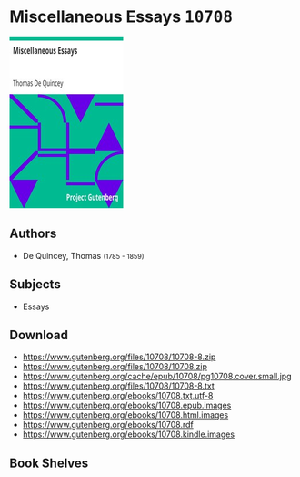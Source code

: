 # Miscellaneous Essays <kbd>10708</kbd>

![](./cover.medium.jpg "")

## Authors


 - De Quincey, Thomas <small>(1785 - 1859)</small>

## Subjects


 - Essays

## Download


 - https://www.gutenberg.org/files/10708/10708-8.zip
 - https://www.gutenberg.org/files/10708/10708.zip
 - https://www.gutenberg.org/cache/epub/10708/pg10708.cover.small.jpg
 - https://www.gutenberg.org/files/10708/10708-8.txt
 - https://www.gutenberg.org/ebooks/10708.txt.utf-8
 - https://www.gutenberg.org/ebooks/10708.epub.images
 - https://www.gutenberg.org/ebooks/10708.html.images
 - https://www.gutenberg.org/ebooks/10708.rdf
 - https://www.gutenberg.org/ebooks/10708.kindle.images

## Book Shelves


